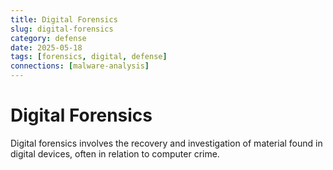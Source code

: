 ```yaml
---
title: Digital Forensics
slug: digital-forensics
category: defense
date: 2025-05-18
tags: [forensics, digital, defense]
connections: [malware-analysis]
---
```


# Digital Forensics

Digital forensics involves the recovery and investigation of material found in digital devices, often in relation to computer crime.
